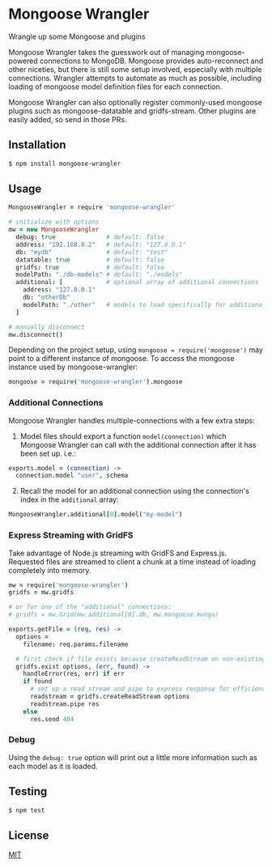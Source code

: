 # Mongoose Wrangler

Wrangle up some Mongoose and plugins

Mongoose Wrangler takes the guesswork out of managing mongoose-powered connections to MongoDB. Mongoose provides auto-reconnect and other niceties, but there is still some setup involved, especially with multiple connections. Wrangler attempts to automate as much as possible, including loading of mongoose model definition files for each connection.

Mongoose Wrangler can also optionally register commonly-used mongoose plugins such as mongoose-datatable and gridfs-stream. Other plugins are easily added, so send in those PRs.

## Installation

```bash
$ npm install mongoose-wrangler
```

## Usage

```coffee
MongooseWrangler = require 'mongoose-wrangler'

# initialize with options
mw = new MongooseWrangler
  debug: true              # default: false
  address: "192.168.0.2"   # default: "127.0.0.1"
  db: "mydb"               # default: "test"
  datatable: true          # default: false
  gridfs: true             # default: false
  modelPath: "./db-models" # default: "./models"
  additional: [            # optional array of additional connections
    address: "127.0.0.1"
    db: "otherDb"
    modelPath: "./other"   # models to load specifically for additional connection
  ]

# manually disconnect
mw.disconnect()
```

Depending on the project setup, using `mongoose = require('mongoose')` may point to a different instance of mongoose. To access the mongoose instance used by mongoose-wrangler:

```coffee
mongoose = require('mongoose-wrangler').mongoose
```

### Additional Connections

Mongoose Wrangler handles multiple-connections with a few extra steps:

1. Model files should export a function ```model(connection)``` which Mongoose Wrangler can call with the additional connection after it has been set up. i.e.:
  ```coffee
  exports.model = (connection) ->
    connection.model "user", schema
  ```
2. Recall the model for an additional connection using the connection's index in the ```additional``` array:

  ```coffee
  MongooseWrangler.additional[0].model("my-model")
  ```

### Express Streaming with GridFS

Take advantage of Node.js streaming with GridFS and Express.js. Requested files are streamed to client a chunk at a time instead of loading completely into memory.

```coffee
mw = require('mongoose-wrangler')
gridfs = mw.gridfs

# or for one of the "additional" connections:
# gridfs = mw.Grid(mw.additional[0].db, mw.mongoose.mongo)

exports.getFile = (req, res) ->
  options =
    filename: req.params.filename

  # first check if file exists because createReadStream on non-existing file bombs hard
  gridfs.exist options, (err, found) ->
    handleError(res, err) if err
    if found
      # set up a read stream and pipe to express response for efficiency
      readstream = gridfs.createReadStream options
      readstream.pipe res
    else
      res.send 404
```

### Debug

Using the `debug: true` option will print out a little more information such as each model as it is loaded.

## Testing

```bash
$ npm test
```

## License

  [MIT](LICENSE)
